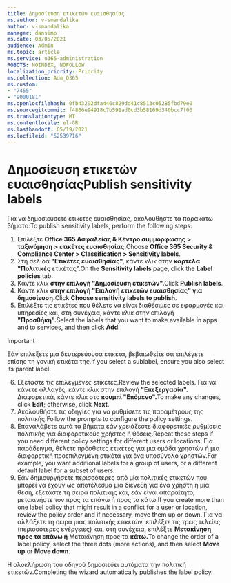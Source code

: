 ```yaml
---
title: Δημοσίευση ετικετών ευαισθησίας
ms.author: v-smandalika
author: v-smandalika
manager: dansimp
ms.date: 03/05/2021
audience: Admin
ms.topic: article
ms.service: o365-administration
ROBOTS: NOINDEX, NOFOLLOW
localization_priority: Priority
ms.collection: Adm_O365
ms.custom:
- "7455"
- "9000181"
ms.openlocfilehash: 0fb43292dfa446c829dd41c8513c05285fbd79e0
ms.sourcegitcommit: f4866e94918c7b591ad0cd3b58169d340bcc7f00
ms.translationtype: MT
ms.contentlocale: el-GR
ms.lasthandoff: 05/19/2021
ms.locfileid: "52539716"
---
```

# <a name="publish-sensitivity-labels"></a><span data-ttu-id="c26e9-102">Δημοσίευση ετικετών ευαισθησίας</span><span class="sxs-lookup"><span data-stu-id="c26e9-102">Publish sensitivity labels</span></span>

<span data-ttu-id="c26e9-103">Για να δημοσιεύσετε ετικέτες ευαισθησίας, ακολουθήστε τα παρακάτω βήματα:</span><span class="sxs-lookup"><span data-stu-id="c26e9-103">To publish sensitivity labels, perform the following steps:</span></span>

1. <span data-ttu-id="c26e9-104">Επιλέξτε **Office 365 Ασφαλείας & Κέντρο συμμόρφωσης > ταξινόμηση > ετικέτες ευαισθησίας.**</span><span class="sxs-lookup"><span data-stu-id="c26e9-104">Choose **Office 365 Security & Compliance Center > Classification > Sensitivity labels**.</span></span>
2. <span data-ttu-id="c26e9-105">Στη σελίδα **"Ετικέτες ευαισθησίας",** κάντε κλικ στην **καρτέλα "Πολιτικές** ετικέτας".</span><span class="sxs-lookup"><span data-stu-id="c26e9-105">On the **Sensitivity labels** page, click the **Label policies** tab.</span></span>
3. <span data-ttu-id="c26e9-106">Κάντε κλικ **στην επιλογή "Δημοσίευση ετικετών".**</span><span class="sxs-lookup"><span data-stu-id="c26e9-106">Click **Publish labels**.</span></span>
4. <span data-ttu-id="c26e9-107">Κάντε κλικ **στην επιλογή "Επιλογή ετικετών ευαισθησίας" για δημοσίευση.**</span><span class="sxs-lookup"><span data-stu-id="c26e9-107">Click **Choose sensitivity labels to publish**.</span></span> 
5. <span data-ttu-id="c26e9-108">Επιλέξτε τις ετικέτες που θέλετε να είναι διαθέσιμες σε εφαρμογές και υπηρεσίες και, στη συνέχεια, κάντε κλικ στην επιλογή **"Προσθήκη".**</span><span class="sxs-lookup"><span data-stu-id="c26e9-108">Select the labels that you want to make available in apps and to services, and then click **Add**.</span></span>
> [!IMPORTANT]
> <span data-ttu-id="c26e9-109">Εάν επιλέξετε μια δευτερεύουσα ετικέτα, βεβαιωθείτε ότι επιλέγετε επίσης τη γονική ετικέτα της.</span><span class="sxs-lookup"><span data-stu-id="c26e9-109">If you select a sublabel, ensure you also select its parent label.</span></span>
6. <span data-ttu-id="c26e9-110">Εξετάστε τις επιλεγμένες ετικέτες.</span><span class="sxs-lookup"><span data-stu-id="c26e9-110">Review the selected labels.</span></span> <span data-ttu-id="c26e9-111">Για να κάνετε αλλαγές, κάντε κλικ στην επιλογή **"Επεξεργασία".** Διαφορετικά, κάντε κλικ στο **κουμπί "Επόμενο".**</span><span class="sxs-lookup"><span data-stu-id="c26e9-111">To make any changes, click **Edit**; otherwise, click **Next**.</span></span>
7. <span data-ttu-id="c26e9-112">Ακολουθήστε τις οδηγίες για να ρυθμίσετε τις παραμέτρους της πολιτικής.</span><span class="sxs-lookup"><span data-stu-id="c26e9-112">Follow the prompts to configure the policy settings.</span></span>
8. <span data-ttu-id="c26e9-113">Επαναλάβετε αυτά τα βήματα εάν χρειάζεστε διαφορετικές ρυθμίσεις πολιτικής για διαφορετικούς χρήστες ή θέσεις.</span><span class="sxs-lookup"><span data-stu-id="c26e9-113">Repeat these steps if you need different policy settings for different users or locations.</span></span> <span data-ttu-id="c26e9-114">Για παράδειγμα, θέλετε πρόσθετες ετικέτες για μια ομάδα χρηστών ή μια διαφορετική προεπιλεγμένη ετικέτα για ένα υποσύνολο χρηστών.</span><span class="sxs-lookup"><span data-stu-id="c26e9-114">For example, you want additional labels for a group of users, or a different default label for a subset of users.</span></span>
9. <span data-ttu-id="c26e9-115">Εάν δημιουργήσετε περισσότερες από μία πολιτικές ετικετών που μπορεί να έχουν ως αποτέλεσμα μια διένεξη για ένα χρήστη ή μια θέση, εξετάστε τη σειρά πολιτικής και, εάν είναι απαραίτητο, μετακινήστε τον προς τα επάνω ή προς τα κάτω.</span><span class="sxs-lookup"><span data-stu-id="c26e9-115">If you create more than one label policy that might result in a conflict for a user or location, review the policy order and if necessary, move them up or down.</span></span> <span data-ttu-id="c26e9-116">Για να αλλάξετε τη σειρά μιας πολιτικής ετικετών, επιλέξτε τις τρεις τελείες (περισσότερες ενέργειες) και, στη συνέχεια, επιλέξτε **Μετακίνηση προς τα επάνω ή** Μετακίνηση προς τα **κάτω.**</span><span class="sxs-lookup"><span data-stu-id="c26e9-116">To change the order of a label policy, select the three dots (more actions), and then select **Move up** or **Move down**.</span></span>

<span data-ttu-id="c26e9-117">Η ολοκλήρωση του οδηγού δημοσιεύει αυτόματα την πολιτική ετικετών.</span><span class="sxs-lookup"><span data-stu-id="c26e9-117">Completing the wizard automatically publishes the label policy.</span></span>

